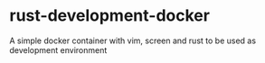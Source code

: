 # rust-development-docker
A simple docker container with vim, screen and rust to be used as development environment
